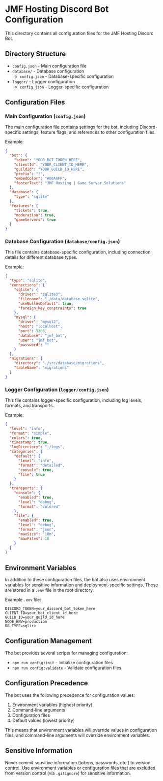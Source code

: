 # JMF Hosting Discord Bot Configuration

This directory contains all configuration files for the JMF Hosting Discord Bot.

## Directory Structure

- `config.json` - Main configuration file
- `database/` - Database configuration
  - `config.json` - Database-specific configuration
- `logger/` - Logger configuration
  - `config.json` - Logger-specific configuration

## Configuration Files

### Main Configuration (`config.json`)

The main configuration file contains settings for the bot, including Discord-specific settings, feature flags, and references to other configuration files.

Example:
```json
{
  "bot": {
    "token": "YOUR_BOT_TOKEN_HERE",
    "clientId": "YOUR_CLIENT_ID_HERE",
    "guildId": "YOUR_GUILD_ID_HERE",
    "prefix": "!",
    "embedColor": "#00AAFF",
    "footerText": "JMF Hosting | Game Server Solutions"
  },
  "database": {
    "type": "sqlite"
  },
  "features": {
    "tickets": true,
    "moderation": true,
    "gameServers": true
  }
}
```

### Database Configuration (`database/config.json`)

This file contains database-specific configuration, including connection details for different database types.

Example:
```json
{
  "type": "sqlite",
  "connections": {
    "sqlite": {
      "driver": "sqlite3",
      "filename": "./data/database.sqlite",
      "useNullAsDefault": true,
      "foreign_key_constraints": true
    },
    "mysql": {
      "driver": "mysql2",
      "host": "localhost",
      "port": 3306,
      "database": "jmf_bot",
      "user": "jmf_bot",
      "password": ""
    }
  },
  "migrations": {
    "directory": "./src/database/migrations",
    "tableName": "migrations"
  }
}
```

### Logger Configuration (`logger/config.json`)

This file contains logger-specific configuration, including log levels, formats, and transports.

Example:
```json
{
  "level": "info",
  "format": "simple",
  "colors": true,
  "timestamp": true,
  "logDirectory": "./logs",
  "categories": {
    "default": {
      "level": "info",
      "format": "detailed",
      "console": true,
      "file": true
    }
  },
  "transports": {
    "console": {
      "enabled": true,
      "level": "debug",
      "format": "colored"
    },
    "file": {
      "enabled": true,
      "level": "debug",
      "format": "json",
      "maxSize": "10m",
      "maxFiles": 10
    }
  }
}
```

## Environment Variables

In addition to these configuration files, the bot also uses environment variables for sensitive information and deployment-specific settings. These are stored in a `.env` file in the root directory.

Example `.env` file:
```
DISCORD_TOKEN=your_discord_bot_token_here
CLIENT_ID=your_bot_client_id_here
GUILD_ID=your_guild_id_here
NODE_ENV=production
DB_TYPE=sqlite
```

## Configuration Management

The bot provides several scripts for managing configuration:

- `npm run config:init` - Initialize configuration files
- `npm run config:validate` - Validate configuration files

## Configuration Precedence

The bot uses the following precedence for configuration values:

1. Environment variables (highest priority)
2. Command-line arguments
3. Configuration files
4. Default values (lowest priority)

This means that environment variables will override values in configuration files, and command-line arguments will override environment variables.

## Sensitive Information

Never commit sensitive information (tokens, passwords, etc.) to version control. Use environment variables or configuration files that are excluded from version control (via `.gitignore`) for sensitive information. 
